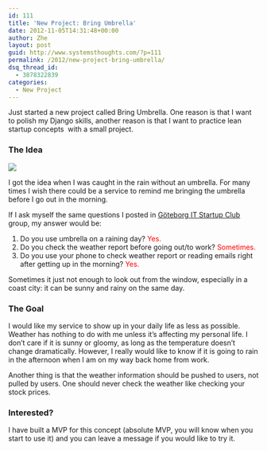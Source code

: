 ```yaml
---
id: 111
title: 'New Project: Bring Umbrella'
date: 2012-11-05T14:31:48+00:00
author: Zhe
layout: post
guid: http://www.systemsthoughts.com/?p=111
permalink: /2012/new-project-bring-umbrella/
dsq_thread_id:
  - 3878322839
categories:
  - New Project
---
```

Just started a new project called Bring Umbrella. One reason is that I want to polish my Django skills, another reason is that I want to practice lean startup concepts  with a small project.

### The Idea
![](http://i1.wp.com/farm5.staticflickr.com/4088/5038506989_6956c669d1.jpg?resize=240%2C240)

I got the idea when I was caught in the rain without an umbrella. For many times I wish there could be a service to remind me bringing the umbrella before I go out in the morning.

If I ask myself the same questions I posted in <a href="https://www.facebook.com/groups/itstartupclub/" target="_blank">Göteborg IT Startup Club</a> group, my answer would be:

  1. Do you use umbrella on a raining day? <span style="color: #ff0000;">Yes.</span>
  2. Do you check the weather report before going out/to work? <span style="color: #ff0000;">Sometimes.</span>
  3. Do you use your phone to check weather report or reading emails right after getting up in the morning? <span style="color: #ff0000;">Yes.</span>

<!--more-->

Sometimes it just not enough to look out from the window, especially in a coast city: it can be sunny and rainy on the same day.

### The Goal

I would like my service to show up in your daily life as less as possible. Weather has nothing to do with me unless it&#8217;s affecting my personal life. I don&#8217;t care if it is sunny or gloomy, as long as the temperature doesn&#8217;t change dramatically. However, I really would like to know if it is going to rain in the afternoon when I am on my way back home from work.

Another thing is that the weather information should be pushed to users, not pulled by users. One should never check the weather like checking your stock prices.

### Interested?

I have built a MVP for this concept (absolute MVP, you will know when you start to use it) and you can leave a message if you would like to try it.<figure style="width: 240px;" class="wp-caption aligncenter">

